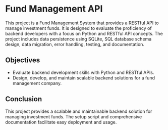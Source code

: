 # Fund Management API

This project is a Fund Management System that provides a RESTful API to manage investment funds. It is designed to evaluate the proficiency of backend developers with a focus on Python and RESTful API concepts. The project includes data persistence using SQLite, SQL database schema design, data migration, error handling, testing, and documentation.

## Objectives
- Evaluate backend development skills with Python and RESTful APIs.
- Design, develop, and maintain scalable backend solutions for a fund management company.

## Conclusion
This project provides a scalable and maintainable backend solution for managing investment funds. The setup script and comprehensive documentation facilitate easy deployment and usage.


